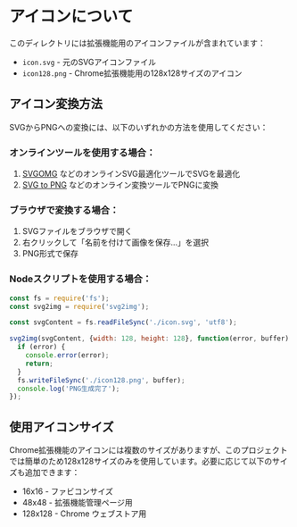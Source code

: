 # アイコンについて

このディレクトリには拡張機能用のアイコンファイルが含まれています：

- `icon.svg` - 元のSVGアイコンファイル
- `icon128.png` - Chrome拡張機能用の128x128サイズのアイコン

## アイコン変換方法

SVGからPNGへの変換には、以下のいずれかの方法を使用してください：

### オンラインツールを使用する場合：

1. [SVGOMG](https://jakearchibald.github.io/svgomg/) などのオンラインSVG最適化ツールでSVGを最適化
2. [SVG to PNG](https://svgtopng.com/) などのオンライン変換ツールでPNGに変換

### ブラウザで変換する場合：

1. SVGファイルをブラウザで開く
2. 右クリックして「名前を付けて画像を保存...」を選択
3. PNG形式で保存

### Nodeスクリプトを使用する場合：

```javascript
const fs = require('fs');
const svg2img = require('svg2img');

const svgContent = fs.readFileSync('./icon.svg', 'utf8');

svg2img(svgContent, {width: 128, height: 128}, function(error, buffer) {
  if (error) {
    console.error(error);
    return;
  }
  fs.writeFileSync('./icon128.png', buffer);
  console.log('PNG生成完了');
});
```

## 使用アイコンサイズ

Chrome拡張機能のアイコンには複数のサイズがありますが、このプロジェクトでは簡単のため128x128サイズのみを使用しています。必要に応じて以下のサイズも追加できます：

- 16x16 - ファビコンサイズ
- 48x48 - 拡張機能管理ページ用
- 128x128 - Chrome ウェブストア用 